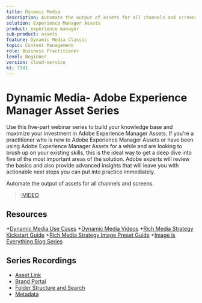 ```yaml
---
title: Dynamic Media
description: Automate the output of assets for all channels and screens
solution: Experience Manager Assets
product: experience manager
sub-product: assets
feature: Dynamic Media Classic
topic: Content Management
role: Business Practitioner
level: Beginner
version: cloud-service
kt: 7341
---
```


# Dynamic Media- Adobe Experience Manager Asset Series

Use this five-part webinar series to build your knowledge base and maximize your investment in Adobe Experience Manager Assets. If you're a practitioner who is new to Adobe Experience Manager Assets or have been using Adobe Experience Manager Assets for a while and are looking to brush up on your existing skills, this is the ideal way to get a deep dive into five of the most important areas of the solution. Adobe experts will review the basics and also provide advanced insights that will leave you with actionable next steps you can put into practice immediately.

Automate the output of assets for all channels and screens.

>[!VIDEO](https://video.tv.adobe.com/v/332132/?quality=12&learn=on&hidetitle=true)

## Resources

+[Dynamic Media Use Cases](https://www.adobe.com/content/dam/acom/en/marketing-cloud/experience-manager/pdfs/dynamic-media_dynamic-media-classic-use-cases-2019.pdf)
+[Dynamic Media Videos](https://experienceleague.adobe.com/docs/experience-manager-learn/assets/dynamic-media/dynamic-media-overview-feature-video-use.html?lang=en#dynamic-media)
+[Rich Media Strategy Kickstart Guide](https://www.adobe.com/content/dam/www/us/en/experience-manager/pdfs/dynamic-media-kickstart-guide-2019.pdf)
+[Rich Media Strategy Image Preset Guide](https://www.adobe.com/content/dam/www/us/en/experience-manager/pdfs/dynamic-media-image-preset-guide.pdf)
+[Image is Everything Blog Series](https://blog.adobe.com/en/2019/04/11/image-is-everything-part-1-has-your-rich-media-strategy-expired.html#gs.iou0ek)

## Series Recordings

+ [Asset Link](asset-link.md)
+ [Brand Portal](brand-portal.md)
+ [Folder Structure and Search](folder-structure-search.md)
+ [Metadata](metadata.md)
